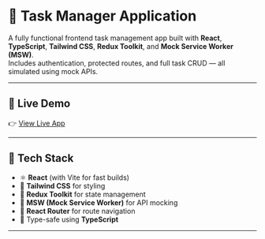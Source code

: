 # 📝 Task Manager Application

A fully functional frontend task management app built with **React**, **TypeScript**, **Tailwind CSS**, **Redux Toolkit**, and **Mock Service Worker (MSW)**.  
Includes authentication, protected routes, and full task CRUD — all simulated using mock APIs.

---

## 🔗 Live Demo

👉 [View Live App](https://your-vercel-or-netlify-link.com)  

---

## 🚀 Tech Stack

- ⚛️ **React** (with Vite for fast builds)
- 💅 **Tailwind CSS** for styling
- 🔁 **Redux Toolkit** for state management
- 🔐 **MSW (Mock Service Worker)** for API mocking
- 🔄 **React Router** for route navigation
- 🧪 Type-safe using **TypeScript**

---



